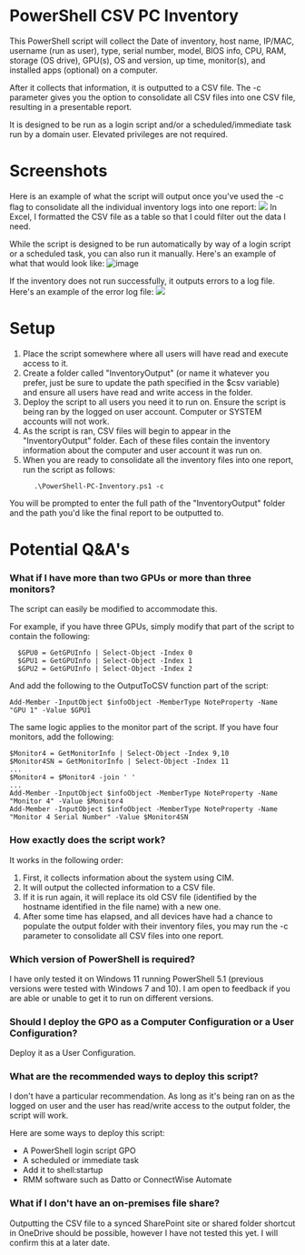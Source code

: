 # PowerShell CSV PC Inventory
This PowerShell script will collect the Date of inventory, host name, IP/MAC, username (run as user), type, serial number, model, BIOS info, CPU, RAM, storage (OS drive), GPU(s), OS and version, up time, monitor(s), and installed apps (optional) on a computer. 

After it collects that information, it is outputted to a CSV file. The -c parameter gives you the option to consolidate all CSV files into one CSV file, resulting in a presentable report.

It is designed to be run as a login script and/or a scheduled/immediate task run by a domain user. Elevated privileges are not required.

#  Screenshots
Here is an example of what the script will output once you've used the -c flag to consolidate all the individual inventory logs into one report:
![](https://raw.githubusercontent.com/sbirdsill/PowerShell-PC-Inventory/master/Images/Sample.png)
In Excel, I formatted the CSV file as a table so that I could filter out the data I need.

While the script is designed to be run automatically by way of a login script or a scheduled task, you can also run it manually. Here's an example of what that would look like:
![image](https://github.com/user-attachments/assets/9745edbf-d664-44a1-b58c-d3b4a3434514)

If the inventory does not run successfully, it outputs errors to a log file. Here's an example of the error log file:
![](https://raw.githubusercontent.com/sbirdsill/PowerShell-PC-Inventory/master/Images/ErrorLog.png)

# Setup

1. Place the script somewhere where all users will have read and execute access to it.
2. Create a folder called "InventoryOutput" (or name it whatever you prefer, just be sure to update the path specified in the $csv variable) and ensure all users have read and write access in the folder.
3. Deploy the script to all users you need it to run on. Ensure the script is being ran by the logged on user account. Computer or SYSTEM accounts will not work.
4. As the script is ran, CSV files will begin to appear in the "InventoryOutput" folder. Each of these files contain the inventory information about the computer and user account it was run on.
5. When you are ready to consolidate all the inventory files into one report, run the script as follows:
```
      .\PowerShell-PC-Inventory.ps1 -c
```
You will be prompted to enter the full path of the "InventoryOutput" folder and the path you'd like the final report to be outputted to. 

# Potential Q&A's
### What if I have more than two GPUs or more than three monitors?
The script can easily be modified to accommodate this.

For example, if you have three GPUs, simply modify that part of the script to contain the following:

      $GPU0 = GetGPUInfo | Select-Object -Index 0
      $GPU1 = GetGPUInfo | Select-Object -Index 1
      $GPU2 = GetGPUInfo | Select-Object -Index 2

And add the following to the OutputToCSV function part of the script:

    Add-Member -InputObject $infoObject -MemberType NoteProperty -Name "GPU 1" -Value $GPU1

The same logic applies to the monitor part of the script. If you have four monitors, add the following:

    $Monitor4 = GetMonitorInfo | Select-Object -Index 9,10
    $Monitor4SN = GetMonitorInfo | Select-Object -Index 11
    ...
    $Monitor4 = $Monitor4 -join ' '
    ...
	Add-Member -InputObject $infoObject -MemberType NoteProperty -Name "Monitor 4" -Value $Monitor4
    Add-Member -InputObject $infoObject -MemberType NoteProperty -Name "Monitor 4 Serial Number" -Value $Monitor4SN

### How exactly does the script work?
It works in the following order:
1. First, it collects information about the system using CIM.
2. It will output the collected information to a CSV file.
3. If it is run again, it will replace its old CSV file (identified by the hostname identified in the file name) with a new one.
4. After some time has elapsed, and all devices have had a chance to populate the output folder with their inventory files, you may run the -c parameter to consolidate all CSV files into one report.

### Which version of PowerShell is required?
I have only tested it on Windows 11 running PowerShell 5.1 (previous versions were tested with Windows 7 and 10). I am open to feedback if you are able or unable to get it to run on different versions.

### Should I deploy the GPO as a Computer Configuration or a User Configuration?
Deploy it as a User Configuration.

### What are the recommended ways to deploy this script?

I don't have a particular recommendation. As long as it's being ran on as the logged on user and the user has read/write access to the output folder, the script will work. 

Here are some ways to deploy this script:
* A PowerShell login script GPO
* A scheduled or immediate task
* Add it to shell:startup
* RMM software such as Datto or ConnectWise Automate

 ### What if I don't have an on-premises file share?

Outputting the CSV file to a synced SharePoint site or shared folder shortcut in OneDrive should be possible, however I have not tested this yet. I will confirm this at a later date.
